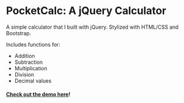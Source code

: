 # PocketCalc: A jQuery Calculator

A simple calculator that I built with jQuery. Stylized with HTML/CSS and Bootstrap.

Includes functions for:
- Addition
- Subtraction
- Multiplication
- Division
- Decimal values

#### [Check out the demo here]!
[Check out the demo here]: https://codepen.io/ibrahim0814/full/GvVQKo/
